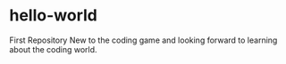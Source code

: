 # hello-world
First Repository
New to the coding game and looking forward to learning about the coding world.

